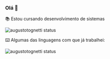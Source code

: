 ### Olá 👋

:books: Estou cursando desenvolvimento de sistemas

![augustotognetti status](https://github-readme-stats.vercel.app/api?username=augustotognetti&show_icons=true)

:keyboard: Algumas das linguagens com que já trabalhei:

![augustotognetti status](https://github-readme-stats.vercel.app/api?username=augustotognetti&show_icons=true)
